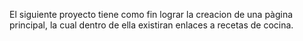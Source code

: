 El siguiente proyecto tiene como fin lograr la creacion de una pàgina principal, la cual dentro de ella existiran enlaces a recetas de cocina.